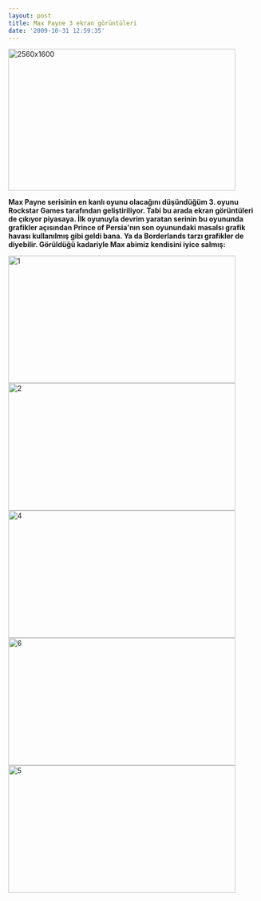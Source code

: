 ```yaml
---
layout: post
title: Max Payne 3 ekran görüntüleri
date: '2009-10-31 12:59:35'
---
```


<img class="aligncenter size-full wp-image-672" title="2560x1600" src="http://devdala.files.wordpress.com/2009/10/2560x1600.jpg" alt="2560x1600" width="455" height="284" />

<strong>Max Payne serisinin en kanlı oyunu olacağını düşündüğüm 3. oyunu Rockstar Games tarafından geliştiriliyor. Tabi bu arada ekran görüntüleri de çıkıyor piyasaya. İlk oyunuyla devrim yaratan serinin bu oyununda grafikler açısından Prince of Persia'nın son oyunundaki masalsı grafik havası kullanılmış gibi geldi bana. Ya da Borderlands tarzı grafikler de diyebilir. Görüldüğü kadariyle Max abimiz kendisini iyice salmış:</strong>

<img class="aligncenter size-full wp-image-674" title="1" src="http://devdala.files.wordpress.com/2009/10/12.jpg" alt="1" width="455" height="255" />

<img class="aligncenter size-full wp-image-675" title="2" src="http://devdala.files.wordpress.com/2009/10/21.jpg" alt="2" width="455" height="255" />

<img class="aligncenter size-full wp-image-676" title="4" src="http://devdala.files.wordpress.com/2009/10/41.jpg" alt="4" width="455" height="255" />

<img class="aligncenter size-full wp-image-677" title="6" src="http://devdala.files.wordpress.com/2009/10/61.jpg" alt="6" width="455" height="255" />

<img class="aligncenter size-full wp-image-678" title="5" src="http://devdala.files.wordpress.com/2009/10/51.jpg" alt="5" width="455" height="255" />